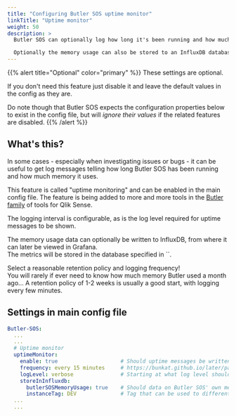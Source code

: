 ```yaml
---
title: "Configuring Butler SOS uptime monitor"
linkTitle: "Uptime monitor"
weight: 50
description: >
  Butler SOS can optionally log how long it's been running and how much memory it uses. 

  Optionally the memory usage can also be stored to an InfluxDB database, for later viewing/alerting in for example a Grafana dashboard.
---
```


{{% alert title="Optional" color="primary" %}}
These settings are optional.

If you don't need this feature just disable it and leave the default values in the config as they are.

Do note though that Butler SOS expects the configuration properties below to exist in the config file, but will *ignore their values* if the related features are disabled.
{{% /alert %}}

## What's this?

In some cases - especially when investigating issues or bugs - it can be useful to get log messages telling how long Butler SOS has been running and how much memory it uses.

This feature is called "uptime monitoring" and can be enabled in the main config file. The feature is being added to more and more tools in the [Butler family](https://github.com/ptarmiganlabs) of tools for Qlik Sense.

The logging interval is configurable, as is the log level required for uptime messages to be shown.

The memory usage data can optionally be written to InfluxDB, from where it can later be viewed in Grafana.  
The metrics will be stored in the database specified in ``.

Select a reasonable retention policy and logging frequency!  
You will rarely if ever need to know how much memory Butler used a month ago... A retention policy of 1-2 weeks is usually a good start, with logging every few minutes.

## Settings in main config file

```yaml
Butler-SOS:
  ...
  ...
  # Uptime monitor
  uptimeMonitor:
    enable: true                    # Should uptime messages be written to the console and log files?
    frequency: every 15 minutes     # https://bunkat.github.io/later/parsers.html#text
    logLevel: verbose               # Starting at what log level should uptime messages be shown?
    storeInInfluxdb: 
      butlerSOSMemoryUsage: true    # Should data on Butler SOS' own memory use be stored in Infludb?
      instanceTag: DEV              # Tag that can be used to differentiate data from multiple Butler SOS instances
  ...
  ...
```
